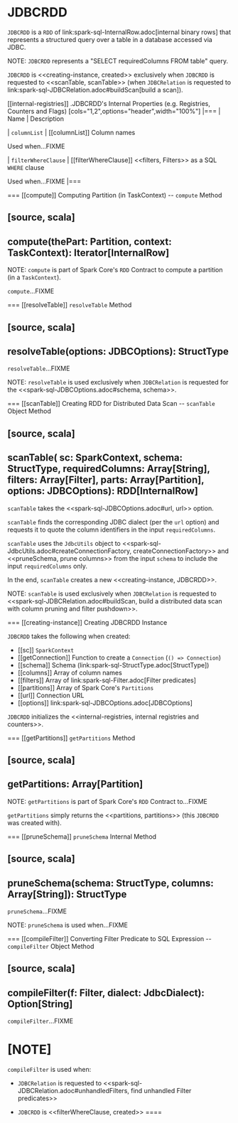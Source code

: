 # JDBCRDD

`JDBCRDD` is a `RDD` of link:spark-sql-InternalRow.adoc[internal binary rows] that represents a structured query over a table in a database accessed via JDBC.

NOTE: `JDBCRDD` represents a "SELECT requiredColumns FROM table" query.

`JDBCRDD` is <<creating-instance, created>> exclusively when `JDBCRDD` is requested to <<scanTable, scanTable>> (when `JDBCRelation` is requested to link:spark-sql-JDBCRelation.adoc#buildScan[build a scan]).

[[internal-registries]]
.JDBCRDD's Internal Properties (e.g. Registries, Counters and Flags)
[cols="1,2",options="header",width="100%"]
|===
| Name
| Description

| `columnList`
| [[columnList]] Column names

Used when...FIXME

| `filterWhereClause`
| [[filterWhereClause]] <<filters, Filters>> as a SQL `WHERE` clause

Used when...FIXME
|===

=== [[compute]] Computing Partition (in TaskContext) -- `compute` Method

[source, scala]
----
compute(thePart: Partition, context: TaskContext): Iterator[InternalRow]
----

NOTE: `compute` is part of Spark Core's `RDD` Contract to compute a partition (in a `TaskContext`).

`compute`...FIXME

=== [[resolveTable]] `resolveTable` Method

[source, scala]
----
resolveTable(options: JDBCOptions): StructType
----

`resolveTable`...FIXME

NOTE: `resolveTable` is used exclusively when `JDBCRelation` is requested for the <<spark-sql-JDBCOptions.adoc#schema, schema>>.

=== [[scanTable]] Creating RDD for Distributed Data Scan -- `scanTable` Object Method

[source, scala]
----
scanTable(
  sc: SparkContext,
  schema: StructType,
  requiredColumns: Array[String],
  filters: Array[Filter],
  parts: Array[Partition],
  options: JDBCOptions): RDD[InternalRow]
----

`scanTable` takes the <<spark-sql-JDBCOptions.adoc#url, url>> option.

`scanTable` finds the corresponding JDBC dialect (per the `url` option) and requests it to quote the column identifiers in the input `requiredColumns`.

`scanTable` uses the `JdbcUtils` object to <<spark-sql-JdbcUtils.adoc#createConnectionFactory, createConnectionFactory>> and <<pruneSchema, prune columns>> from the input `schema` to include the input `requiredColumns` only.

In the end, `scanTable` creates a new <<creating-instance, JDBCRDD>>.

NOTE: `scanTable` is used exclusively when `JDBCRelation` is requested to <<spark-sql-JDBCRelation.adoc#buildScan, build a distributed data scan with column pruning and filter pushdown>>.

=== [[creating-instance]] Creating JDBCRDD Instance

`JDBCRDD` takes the following when created:

* [[sc]] `SparkContext`
* [[getConnection]] Function to create a `Connection` (`() => Connection`)
* [[schema]] Schema (link:spark-sql-StructType.adoc[StructType])
* [[columns]] Array of column names
* [[filters]] Array of link:spark-sql-Filter.adoc[Filter predicates]
* [[partitions]] Array of Spark Core's `Partitions`
* [[url]] Connection URL
* [[options]] link:spark-sql-JDBCOptions.adoc[JDBCOptions]

`JDBCRDD` initializes the <<internal-registries, internal registries and counters>>.

=== [[getPartitions]] `getPartitions` Method

[source, scala]
----
getPartitions: Array[Partition]
----

NOTE: `getPartitions` is part of Spark Core's `RDD` Contract to...FIXME

`getPartitions` simply returns the <<partitions, partitions>> (this `JDBCRDD` was created with).

=== [[pruneSchema]] `pruneSchema` Internal Method

[source, scala]
----
pruneSchema(schema: StructType, columns: Array[String]): StructType
----

`pruneSchema`...FIXME

NOTE: `pruneSchema` is used when...FIXME

=== [[compileFilter]] Converting Filter Predicate to SQL Expression -- `compileFilter` Object Method

[source, scala]
----
compileFilter(f: Filter, dialect: JdbcDialect): Option[String]
----

`compileFilter`...FIXME

[NOTE]
====
`compileFilter` is used when:

* `JDBCRelation` is requested to <<spark-sql-JDBCRelation.adoc#unhandledFilters, find unhandled Filter predicates>>

* `JDBCRDD` is <<filterWhereClause, created>>
====
